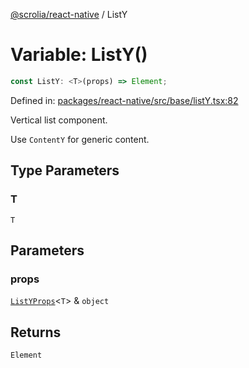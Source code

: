 [@scrolia/react-native](../README.md) / ListY

# Variable: ListY()

```ts
const ListY: <T>(props) => Element;
```

Defined in: [packages/react-native/src/base/listY.tsx:82](https://github.com/alpheus-day/scrolia/blob/a7062c82222b0dcb500e88f7ca3fff69b13a5fcd/packages/react-native/src/base/listY.tsx#L82)

Vertical list component.

Use `ContentY` for generic content.

## Type Parameters

### T

`T`

## Parameters

### props

[`ListYProps`](../type-aliases/ListYProps.md)\<`T`\> & `object`

## Returns

`Element`
